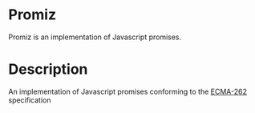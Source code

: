 # Promiz

Promiz is an implementation of Javascript promises.

# Description

An implementation of Javascript promises conforming to the [ECMA-262](https://262.ecma-international.org/14.0/#sec-promise-objects) specification
